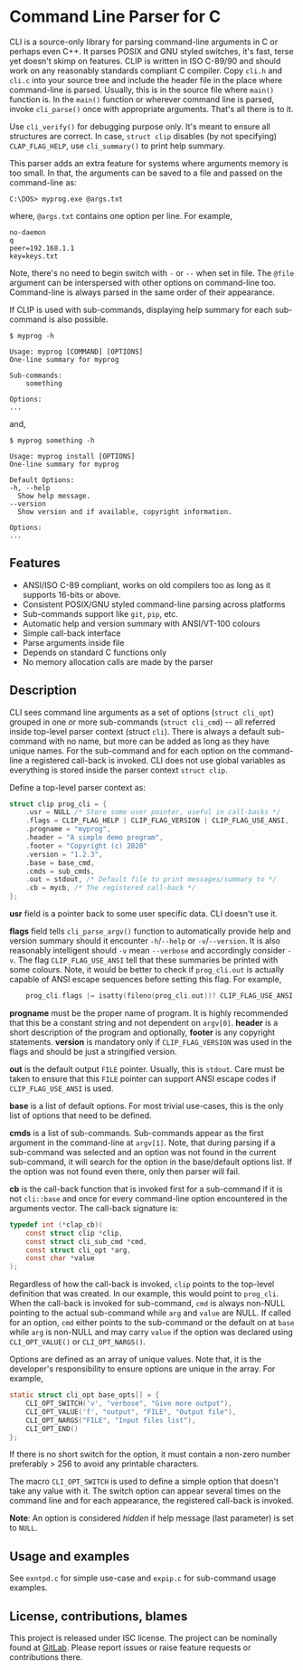 # Command Line Parser for C

CLI is a source-only library for parsing command-line arguments in C or perhaps
even C++. It parses POSIX and GNU styled switches, it's fast, terse yet doesn't
skimp on features. CLIP is written in ISO C-89/90 and should work on any
reasonably standards compliant C compiler. Copy `cli.h` and `cli.c` into your
source tree and include the header file in the place where command-line is
parsed. Usually, this is in the source file where `main()` function is. In the
`main()` function or wherever command line is parsed, invoke `cli_parse()` once
with appropriate arguments. That's all there is to it.

Use `cli_verify()` for debugging purpose only. It's meant to ensure all
structures are correct. In case, `struct clip` disables (by not specifying)
`CLAP_FLAG_HELP`, use `cli_summary()` to print help summary.

This parser adds an extra feature for systems where arguments memory is too
small. In that, the arguments can be saved to a file and passed on the
command-line as:

```
C:\DOS> myprog.exe @args.txt
```

where, `@args.txt` contains one option per line. For example,

```
no-daemon
q
peer=192.168.1.1
key=keys.txt
```

Note, there's no need to begin switch with `-` or `--` when set in file. The
`@file` argument can be interspersed with other options on command-line too.
Command-line is always parsed in the same order of their appearance.

If CLIP is used with sub-commands, displaying help summary for each sub-command
is also possible.

```
$ myprog -h

Usage: myprog [COMMAND] [OPTIONS]
One-line summary for myprog

Sub-commands:
    something

Options:
...
```

and,
```
$ myprog something -h

Usage: myprog install [OPTIONS]
One-line summary for myprog

Default Options:
-h, --help
  Show help message.
--version
  Show version and if available, copyright information.

Options:
...
```

## Features

 * ANSI/ISO C-89 compliant, works on old compilers too as long as it supports
   16-bits or above.
 * Consistent POSIX/GNU styled command-line parsing across platforms
 * Sub-commands support like `git`, `pip`, etc.
 * Automatic help and version summary with ANSI/VT-100 colours
 * Simple call-back interface
 * Parse arguments inside file
 * Depends on standard C functions only
 * No memory allocation calls are made by the parser

## Description

CLI sees command line arguments as a set of options (`struct cli_opt`) grouped
in one or more sub-commands (`struct cli_cmd`) -- all referred inside top-level
parser context (struct `cli`). There is always a default sub-command with no
name, but more can be added as long as they have unique names. For the
sub-command and for each option on the command-line a registered call-back is
invoked. CLI does not use global variables as everything is stored inside the
parser context `struct clip`.

Define a top-level parser context as:
```c
struct clip prog_cli = {
    .usr = NULL /* Store some user pointer, useful in call-backs */
    .flags = CLIP_FLAG_HELP | CLIP_FLAG_VERSION | CLIP_FLAG_USE_ANSI,
    .progname = "myprog",
    .header = "A simple demo program",
    .footer = "Copyright (c) 2020"
    .version = "1.2.3",
    .base = base_cmd,
    .cmds = sub_cmds,
    .out = stdout, /* Default file to print messages/summary to */
    .cb = mycb, /* The registered call-back */
};
```
**usr** field is a pointer back to some user specific data. CLI doesn't use it.

**flags** field tells `cli_parse_argv()` function to automatically provide help
and version summary should it encounter `-h`/`--help` or `-v`/`--version`. It
is also reasonably intelligent should `-v` mean `--verbose` and accordingly
consider `-v`. The flag `CLIP_FLAG_USE_ANSI` tell that these summaries be
printed with some colours. Note, it would be better to check if `prog_cli.out`
is actually capable of ANSI escape sequences before setting this flag. For
example,
```c
    prog_cli.flags |= isatty(fileno(prog_cli.out))? CLIP_FLAG_USE_ANSI: 0;
```
**progname** must be the proper name of program. It is highly recommended that
this be a constant string and not dependent on `argv[0]`. **header** is a short
description of the program and optionally, **footer** is any copyright
statements. **version** is mandatory only if `CLIP_FLAG_VERSION` was used in the
flags and should be just a stringified version.

**out** is the default output `FILE` pointer. Usually, this is `stdout`. Care
must be taken to ensure that this `FILE` pointer can support ANSI escape codes
if `CLIP_FLAG_USE_ANSI` is used.

**base** is a list of default options. For most trivial use-cases, this is the
only list of options that need to be defined.

**cmds** is a list of sub-commands. Sub-commands appear as the first argument
in the command-line at `argv[1]`. Note, that during parsing if a sub-command was
selected and an option was not found in the current sub-command, it will search
for the option in the base/default options list. If the option was not found
even there, only then parser will fail.

**cb** is the call-back function that is invoked first for a sub-command if it
is not `cli::base` and once for every command-line option encountered in the
arguments vector. The call-back signature is:
```c
typedef int (*clap_cb)(
    const struct clip *clip,
    const struct cli_sub_cmd *cmd,
    const struct cli_opt *arg,
    const char *value
);
```

Regardless of how the call-back is invoked, `clip` points to the top-level
definition that was created. In our example, this would point to `prog_cli`.
When the call-back is invoked for sub-command, `cmd` is always non-NULL
pointing to the actual sub-command while `arg` and `value` are NULL. If called
for an option, `cmd` either points to the sub-command or the default on at
`base` while `arg` is non-NULL and may carry `value` if the option was declared
using `CLI_OPT_VALUE()` or `CLI_OPT_NARGS()`.

Options are defined as an array of unique values. Note that, it is the
developer's responsibility to ensure options are unique in the array. For
example,
```c
static struct cli_opt base_opts[] = {
    CLI_OPT_SWITCH('v', "verbose", "Give more output"),
    CLI_OPT_VALUE('f', "output", "FILE", "Output file"),
    CLI_OPT_NARGS("FILE", "Input files list"),
    CLI_OPT_END()
};
```

If there is no short switch for the option, it must contain a non-zero number
preferably > 256 to avoid any printable characters.

The macro `CLI_OPT_SWITCH` is used to define a simple option that doesn't take
any value with it. The switch option can appear several times on the command
line and for each appearance, the registered call-back is invoked.

**Note**: An option is considered *hidden* if help message (last parameter) is
set to `NULL`.

## Usage and examples

See `exntpd.c` for simple use-case and `expip.c` for sub-command usage
examples.

## License, contributions, blames

This project is released under ISC license. The project can be nominally found
at [GitLab](https://gitlab.com/unmdplyr/clip). Please report issues or raise
feature requests or contributions there.
